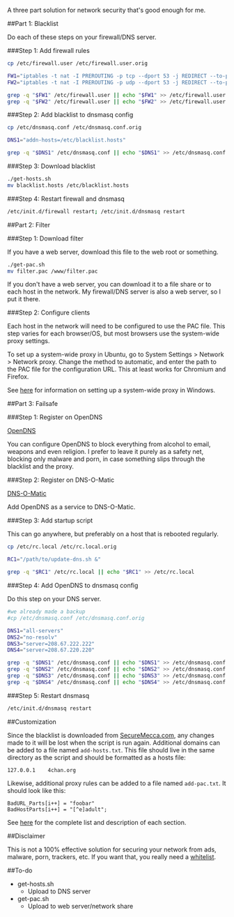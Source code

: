 A three part solution for network security that's good enough for me.

##Part 1: Blacklist

Do each of these steps on your firewall/DNS server.

###Step 1: Add firewall rules

```bash
cp /etc/firewall.user /etc/firewall.user.orig

FW1="iptables -t nat -I PREROUTING -p tcp --dport 53 -j REDIRECT --to-ports 53"
FW2="iptables -t nat -I PREROUTING -p udp --dport 53 -j REDIRECT --to-ports 53"

grep -q "$FW1" /etc/firewall.user || echo "$FW1" >> /etc/firewall.user
grep -q "$FW2" /etc/firewall.user || echo "$FW2" >> /etc/firewall.user
```

###Step 2: Add blacklist to dnsmasq config

```bash
cp /etc/dnsmasq.conf /etc/dnsmasq.conf.orig

DNS1="addn-hosts=/etc/blacklist.hosts"

grep -q "$DNS1" /etc/dnsmasq.conf || echo "$DNS1" >> /etc/dnsmasq.conf
```

###Step 3: Download blacklist

```bash
./get-hosts.sh
mv blacklist.hosts /etc/blacklist.hosts
```

###Step 4: Restart firewall and dnsmasq

```bash
/etc/init.d/firewall restart; /etc/init.d/dnsmasq restart
```

##Part 2: Filter

###Step 1: Download filter

If you have a web server, download this file to the web root or something.

```bash
./get-pac.sh
mv filter.pac /www/filter.pac
```

If you don't have a web server, you can download it to a file share or to each host in the network. My firewall/DNS server is also a web server, so I put it there.

###Step 2: Configure clients

Each host in the network will need to be configured to use the PAC file. This step varies for each browser/OS, but most browsers use the system-wide proxy settings.

To set up a system-wide proxy in Ubuntu, go to System Settings > Network > Network proxy. Change the method to automatic, and enter the path to the PAC file for the configuration URL. This at least works for Chromium and Firefox.

See [here](http://www.ericphelps.com/security/pac.htm) for information on setting up a system-wide proxy in Windows.

##Part 3: Failsafe

###Step 1: Register on OpenDNS

[OpenDNS](https://www.opendns.com/)

You can configure OpenDNS to block everything from alcohol to email, weapons and even religion. I prefer to leave it purely as a safety net, blocking only malware and porn, in case something slips through the blacklist and the proxy.

###Step 2: Register on DNS-O-Matic

[DNS-O-Matic](https://www.dnsomatic.com/)

Add OpenDNS as a service to DNS-O-Matic.

###Step 3: Add startup script

This can go anywhere, but preferably on a host that is rebooted regularly.

```bash
cp /etc/rc.local /etc/rc.local.orig

RC1="/path/to/update-dns.sh &"

grep -q "$RC1" /etc/rc.local || echo "$RC1" >> /etc/rc.local
```

###Step 4: Add OpenDNS to dnsmasq config

Do this step on your DNS server.

```bash
#we already made a backup
#cp /etc/dnsmasq.conf /etc/dnsmasq.conf.orig

DNS1="all-servers"
DNS2="no-resolv"
DNS3="server=208.67.222.222"
DNS4="server=208.67.220.220"

grep -q "$DNS1" /etc/dnsmasq.conf || echo "$DNS1" >> /etc/dnsmasq.conf
grep -q "$DNS2" /etc/dnsmasq.conf || echo "$DNS2" >> /etc/dnsmasq.conf
grep -q "$DNS3" /etc/dnsmasq.conf || echo "$DNS3" >> /etc/dnsmasq.conf
grep -q "$DNS4" /etc/dnsmasq.conf || echo "$DNS4" >> /etc/dnsmasq.conf
```

###Step 5: Restart dnsmasq

```bash
/etc/init.d/dnsmasq restart
```

##Customization

Since the blacklist is downloaded from [SecureMecca.com](http://securemecca.com/), any changes made to it will be lost when the script is run again. Additional domains can be added to a file named `add-hosts.txt`. This file should live in the same directory as the script and should be formatted as a hosts file:

```text
127.0.0.1    4chan.org
```

Likewise, additional proxy rules can be added to a file named `add-pac.txt`. It should look like this:

```text
BadURL_Parts[i++] = "foobar"
BadHostParts[i++] = "[^e]adult";
```

See [here](http://securemecca.com/Downloads/proxy_en.txt) for the complete list and description of each section.

##Disclaimer

This is not a 100% effective solution for securing your network from ads, malware, porn, trackers, etc. If you want that, you really need a [whitelist](https://github.com/Pajamaman/dnsmasq).

##To-do

* get-hosts.sh
  * Upload to DNS server
* get-pac.sh
  * Upload to web server/network share
